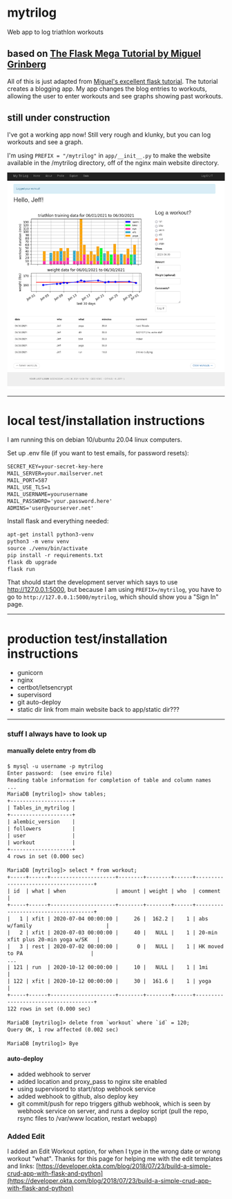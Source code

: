 # mytrilog
Web app to log triathlon workouts


## based on [The Flask Mega Tutorial by Miguel Grinberg](https://blog.miguelgrinberg.com/post/the-flask-mega-tutorial-part-i-hello-world)

All of this is just adapted from 
[Miguel's excellent flask tutorial](https://blog.miguelgrinberg.com/post/the-flask-mega-tutorial-part-i-hello-world).
The tutorial creates a blogging app. My app changes the blog entries to
workouts, allowing the user to enter workouts and see graphs showing
past workouts.

## still under construction

I've got a working app now! Still very rough and klunky,
but you can log workouts and see a graph.

I'm using `PREFIX = "/mytrilog"` in `app/__init__.py` to make the website
available in the /mytrilog directory, off of the nginx main website directory.

![mytrilog screenshot](screenshot.png)

---

# local test/installation instructions

I am running this on debian 10/ubuntu 20.04 linux computers.

Set up .env file (if you want to test emails, for password resets):

```
SECRET_KEY=your-secret-key-here
MAIL_SERVER=your.mailserver.net
MAIL_PORT=587
MAIL_USE_TLS=1
MAIL_USERNAME=yourusername
MAIL_PASSWORD='your.password.here'
ADMINS='user@yourserver.net'
```

Install flask and everything needed:

```
apt-get install python3-venv
python3 -m venv venv
source ./venv/bin/activate
pip install -r requirements.txt
flask db upgrade
flask run
```

That should start the development server which says to use
http://127.0.0.1:5000, but because I am using `PREFIX=/mytrilog`, you 
have to go to `http://127.0.0.1:5000/mytrilog`, which should show
you a "Sign In" page.

---

# production test/installation instructions

- gunicorn
- nginx
- certbot/letsencrypt
- supervisord
- git auto-deploy
- static dir link from main website back to app/static dir???

---

### stuff I always have to look up

#### manually delete entry from db

```
$ mysql -u username -p mytrilog
Enter password:  (see enviro file)
Reading table information for completion of table and column names
...
MariaDB [mytrilog]> show tables;
+--------------------+
| Tables_in_mytrilog |
+--------------------+
| alembic_version    |
| followers          |
| user               |
| workout            |
+--------------------+
4 rows in set (0.000 sec)

MariaDB [mytrilog]> select * from workout;
+-----+------+---------------------+--------+--------+------+-------------------------------------+
| id  | what | when                | amount | weight | who  | comment                             |
+-----+------+---------------------+--------+--------+------+-------------------------------------+
|   1 | xfit | 2020-07-04 00:00:00 |     26 |  162.2 |    1 | abs w/family                        |
|   2 | xfit | 2020-07-03 00:00:00 |     40 |   NULL |    1 | 20-min xfit plus 20-min yoga w/SK   |
|   3 | rest | 2020-07-02 00:00:00 |      0 |   NULL |    1 | HK moved to PA                      |
...
| 121 | run  | 2020-10-12 00:00:00 |     10 |   NULL |    1 | 1mi                                 |
| 122 | xfit | 2020-10-12 00:00:00 |     30 |  161.6 |    1 | yoga                                |
+-----+------+---------------------+--------+--------+------+-------------------------------------+
122 rows in set (0.000 sec)

MariaDB [mytrilog]> delete from `workout` where `id` = 120;
Query OK, 1 row affected (0.002 sec)

MariaDB [mytrilog]> Bye
```

#### auto-deploy

- added webhook to server
- added location and proxy_pass to nginx site enabled
- using supervisord to start/stop webhook service
- added webhook to github, also deploy key
- git commit/push for repo triggers github webhook, which is seen 
    by webhook service on server, and runs a deploy script (pull
    the repo, rsync files to /var/www location, restart webapp)

### Added Edit

I added an Edit Workout option, for when I type in the wrong date or
wrong workout "what". Thanks for this page for helping me with the
edit templates and links:
[https://developer.okta.com/blog/2018/07/23/build-a-simple-crud-app-with-flask-and-python](https://developer.okta.com/blog/2018/07/23/build-a-simple-crud-app-with-flask-and-python)
